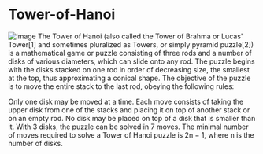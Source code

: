 # Tower-of-Hanoi
![image](https://user-images.githubusercontent.com/58814689/129480053-bb6c60f3-e121-44fc-94b5-2098cec7f4ae.png)
The Tower of Hanoi (also called the Tower of Brahma or Lucas' Tower[1] and sometimes pluralized as Towers, or simply pyramid puzzle[2]) is a mathematical game or puzzle consisting of three rods and a number of disks of various diameters, which can slide onto any rod. The puzzle begins with the disks stacked on one rod in order of decreasing size, the smallest at the top, thus approximating a conical shape. The objective of the puzzle is to move the entire stack to the last rod, obeying the following rules:

Only one disk may be moved at a time.
Each move consists of taking the upper disk from one of the stacks and placing it on top of another stack or on an empty rod.
No disk may be placed on top of a disk that is smaller than it.
With 3 disks, the puzzle can be solved in 7 moves. The minimal number of moves required to solve a Tower of Hanoi puzzle is 2n − 1, where n is the number of disks.
